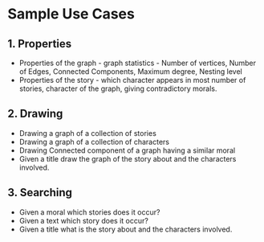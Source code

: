 # Sample Use Cases 

## 1. Properties 
- Properties of the graph - graph statistics - Number of vertices, Number of Edges, Connected Components, Maximum degree, Nesting level
- Properties of the story - which character appears in most number of stories, character of the graph, giving contradictory morals.

## 2.  Drawing
 - Drawing a graph of a collection of stories
 - Drawing a graph of a collection of characters
 - Drawing Connected component of a graph having a similar moral
 - Given a title draw the graph of the story about and the characters involved.

 
## 3. Searching
 
 - Given a moral which stories does it occur?
 -  Given a text which story does it occur?
 - Given a title what is the story about and the characters involved.
